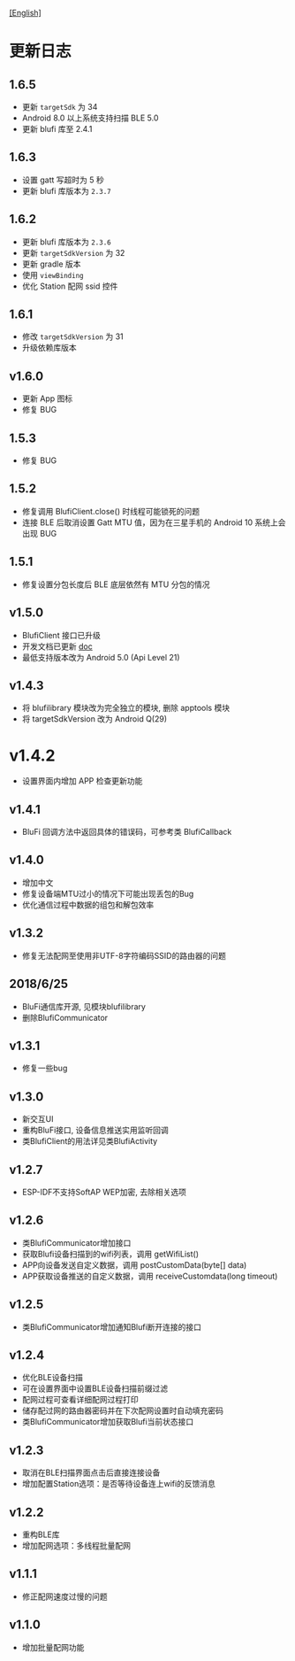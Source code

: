 [[English]](updatelog-en.md)

# 更新日志

## 1.6.5
- 更新 `targetSdk` 为 34
- Android 8.0 以上系统支持扫描 BLE 5.0
- 更新 blufi 库至 2.4.1

## 1.6.3
- 设置 gatt 写超时为 5 秒
- 更新 blufi 库版本为 `2.3.7`

## 1.6.2
- 更新 blufi 库版本为 `2.3.6`
- 更新 `targetSdkVersion` 为 32
- 更新 gradle 版本
- 使用 `viewBinding`
- 优化 Station 配网 ssid 控件

## 1.6.1
- 修改 `targetSdkVersion` 为 31
- 升级依赖库版本

## v1.6.0
- 更新 App 图标
- 修复 BUG

## 1.5.3
- 修复 BUG

## 1.5.2
- 修复调用 BlufiClient.close() 时线程可能锁死的问题
- 连接 BLE 后取消设置 Gatt MTU 值，因为在三星手机的 Android 10 系统上会出现 BUG

## 1.5.1
- 修复设置分包长度后 BLE 底层依然有 MTU 分包的情况

## v1.5.0
- BlufiClient 接口已升级
- 开发文档已更新 [doc](../doc)
- 最低支持版本改为 Android 5.0 (Api Level 21)

## v1.4.3
- 将 blufilibrary 模块改为完全独立的模块, 删除 apptools 模块
- 将 targetSdkVersion 改为 Android Q(29)

# v1.4.2
- 设置界面内增加 APP 检查更新功能

## v1.4.1
- BluFi 回调方法中返回具体的错误码，可参考类 BlufiCallback

## v1.4.0
- 增加中文
- 修复设备端MTU过小的情况下可能出现丢包的Bug
- 优化通信过程中数据的组包和解包效率

## v1.3.2
- 修复无法配网至使用非UTF-8字符编码SSID的路由器的问题

## 2018/6/25
- BluFi通信库开源, 见模块blufilibrary
- 删除BlufiCommunicator

## v1.3.1
- 修复一些bug

## v1.3.0
- 新交互UI
- 重构BluFi接口, 设备信息推送实用监听回调
- 类BlufiClient的用法详见类BlufiActivity

## v1.2.7
- ESP-IDF不支持SoftAP WEP加密, 去除相关选项

## v1.2.6
- 类BlufiCommunicator增加接口
- 获取Blufi设备扫描到的wifi列表，调用 getWifiList()
- APP向设备发送自定义数据，调用 postCustomData(byte[] data)
- APP获取设备推送的自定义数据，调用 receiveCustomdata(long timeout)

## v1.2.5
- 类BlufiCommunicator增加通知Blufi断开连接的接口

## v1.2.4
- 优化BLE设备扫描
- 可在设置界面中设置BLE设备扫描前缀过滤
- 配网过程可查看详细配网过程打印
- 储存配过网的路由器密码并在下次配网设置时自动填充密码
- 类BlufiCommunicator增加获取Blufi当前状态接口

## v1.2.3
- 取消在BLE扫描界面点击后直接连接设备
- 增加配置Station选项：是否等待设备连上wifi的反馈消息

## v1.2.2
- 重构BLE库
- 增加配网选项：多线程批量配网

## v1.1.1
- 修正配网速度过慢的问题

## v1.1.0
- 增加批量配网功能
